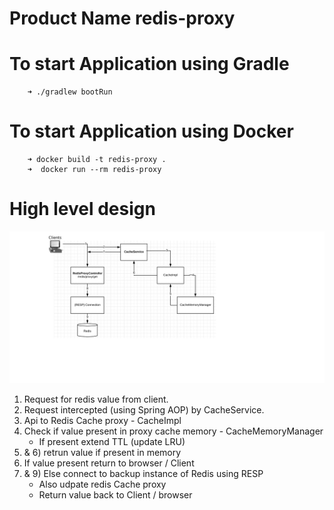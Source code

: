 # Product Name redis-proxy

  # To start Application using Gradle
        ➜ ./gradlew bootRun
  # To start Application using Docker
        ➜ docker build -t redis-proxy .
        ➜  docker run --rm redis-proxy
        
  # High level design 
  
  ![alt text](https://github.com/EswaranMuthu/redis-proxy/blob/master/redis-Proxy-Architecture.png)
  
  
  1) Request for redis value from client.
  2) Request intercepted (using Spring AOP) by CacheService.
  3) Api to Redis Cache proxy - CacheImpl 
  4) Check if value present in proxy cache memory - CacheMemoryManager
      - If present extend TTL (update LRU)
  5) & 6) retrun value if present in memory 
  7) If value present return to browser / Client
  8) & 9) Else connect to backup instance of Redis using RESP 
      - Also udpate redis Cache proxy 
      - Return value back to Client / browser  
